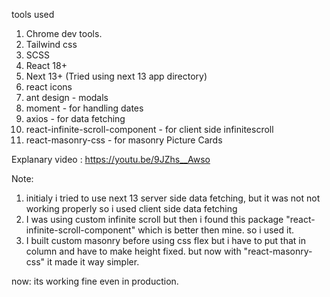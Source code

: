tools used

1. Chrome dev tools.
2. Tailwind css
3. SCSS
4. React 18+
5. Next 13+ (Tried using next 13 app directory)
6. react icons
7. ant design - modals
8. moment - for handling dates
9. axios - for data fetching
10. react-infinite-scroll-component - for client side infinitescroll
11. react-masonry-css - for masonry Picture Cards

Explanary video : https://youtu.be/9JZhs__Awso

Note:

1. initialy i tried to use next 13 server side data fetching, but it was not not working properly so i used client side data fetching
2. I was using custom infinite scroll but then i found this package "react-infinite-scroll-component" which is better then mine. so i used it.
3. I built custom masonry before using css flex but i have to put that in column and have to make height fixed. but now with "react-masonry-css" it made it way simpler.

now: its working fine even in production.
